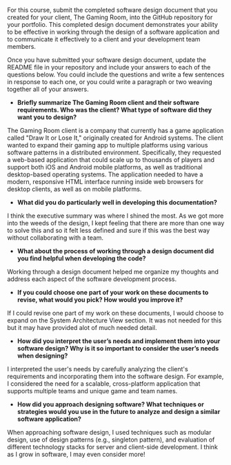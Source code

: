 For this course, submit the completed software design document that you created for your client, The Gaming Room, into the GitHub repository for your portfolio. This completed design document demonstrates your ability to be effective in working through the design of a software application and to communicate it effectively to a client and your development team members.

Once you have submitted your software design document, update the README file in your repository and include your answers to each of the questions below. You could include the questions and write a few sentences in response to each one, or you could write a paragraph or two weaving together all of your answers.

- **Briefly summarize The Gaming Room client and their software requirements. Who was the client? What type of software did they want you to design?**

The Gaming Room client is a company that currently has a game application called "Draw It or Lose It," originally created for Android systems. 
The client wanted to expand their gaming app to multiple platforms using various software patterns in a distributed environment. 
Specifically, they requested a web-based application that could scale up to thousands of players and support both iOS and Android mobile platforms, as well as traditional desktop-based operating systems. 
The application needed to have a modern, responsive HTML interface running inside web browsers for desktop clients, as well as on mobile platforms.

- **What did you do particularly well in developing this documentation?**

I think the executive summary was where I shined the most. As we got more into the weeds of the design, I kept feeling that there are more than one way to solve this and so it felt less defined and sure if this was the best way without collaborating with a team. 

- **What about the process of working through a design document did you find helpful when developing the code?**

Working through a design document helped me organize my thoughts and address each aspect of the software development process.
  
- **If you could choose one part of your work on these documents to revise, what would you pick? How would you improve it?**

If I could revise one part of my work on these documents, I would choose to expand on the System Architecture View section. It was not needed for this but it may have provided alot of much needed detail. 
  
- **How did you interpret the user’s needs and implement them into your software design? Why is it so important to consider the user’s needs when designing?**

I interpreted the user's needs by carefully analyzing the client's requirements and incorporating them into the software design. For example, I considered the need for a scalable, cross-platform application that supports multiple teams and unique game and team names.
  
- **How did you approach designing software? What techniques or strategies would you use in the future to analyze and design a similar software application?**

When approaching software design, I used techniques such as modular design, use of design patterns (e.g., singleton pattern), and evaluation of different technology stacks for server and client-side development. I think as I grow in software, I may even consider more!
  

